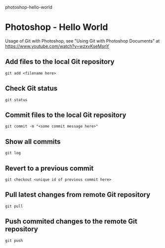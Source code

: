 photoshop-hello-world
# Photoshop - Hello World

Usage of Git with Photoshop, see "Using Git with Photoshop Documents" at https://www.youtube.com/watch?v=wzxvKseMsnY

## Add files to the local Git repository

```
git add <filename here> 
```

## Check Git status

```
git status
```

## Commit files to the local Git repository

```
git commit -m "<some commit message here>"
```

## Show all commits

```
git log
```

## Revert to a previous commit

```
git checkout <unique id of previous commit here>
```

## Pull latest changes from remote Git repository

```
git pull
```

## Push commited changes to the remote Git repository

```
git push
```
